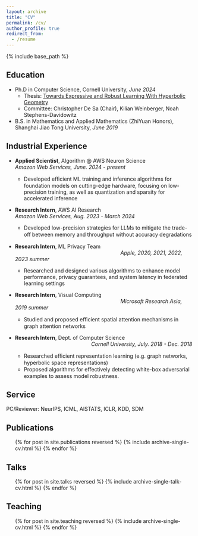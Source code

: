 ```yaml
---
layout: archive
title: "CV"
permalink: /cv/
author_profile: true
redirect_from:
  - /resume
---
```


{% include base_path %}

## Education
* Ph.D in Computer Science, Cornell University, *June 2024*
  * Thesis: [Towards Expressive and Robust Learning With Hyperbolic Geometry](https://ecommons.cornell.edu/server/api/core/bitstreams/f277461b-03bf-4b3a-b024-137b158f0757/content)
  * Committee: Christopher De Sa (Chair), Kilian Weinberger, Noah Stephens-Davidowitz
* B.S. in Mathematics and Applied Mathematics (ZhiYuan Honors), Shanghai Jiao Tong University, *June 2019*

## Industrial Experience
* **Applied Scientist**, Algorithm @ AWS Neuron Science &nbsp;&nbsp;&nbsp;&nbsp;&nbsp;&nbsp;&nbsp;&nbsp;&nbsp;&nbsp;&nbsp;&nbsp;&nbsp;&nbsp;&nbsp;&nbsp;&nbsp;&nbsp;&nbsp;&nbsp;&nbsp;&nbsp;&nbsp;&nbsp;&nbsp;&nbsp;&nbsp;&nbsp;&nbsp; *Amazon Web Services, June. 2024 - present*
  * Developed eﬃcient ML training and inference algorithms for foundation models on cutting-edge hardware, focusing on low-precision training, as well as quantization and sparsity for accelerated inference

* **Research Intern**, AWS AI Research &nbsp;&nbsp;&nbsp;&nbsp;&nbsp;&nbsp;&nbsp;&nbsp;&nbsp;&nbsp;&nbsp;&nbsp;&nbsp;&nbsp;&nbsp;&nbsp;&nbsp;&nbsp;&nbsp;&nbsp;&nbsp;&nbsp;&nbsp;&nbsp;&nbsp;&nbsp;&nbsp;&nbsp;&nbsp;&nbsp;&nbsp;&nbsp;&nbsp;&nbsp;&nbsp;&nbsp;&nbsp;&nbsp;&nbsp;&nbsp;&nbsp;&nbsp;&nbsp;&nbsp;&nbsp;&nbsp;&nbsp;&nbsp;&nbsp;&nbsp;&nbsp;&nbsp;&nbsp;&nbsp;&nbsp; *Amazon Web Services, Aug. 2023 - March 2024*
  * Developed low-precision strategies for LLMs to mitigate the trade-oﬀ between memory and throughput without accuracy degradations

* **Research Intern**, ML Privacy Team &nbsp;&nbsp;&nbsp;&nbsp;&nbsp;&nbsp;&nbsp;&nbsp;&nbsp;&nbsp;&nbsp;&nbsp;&nbsp;&nbsp;&nbsp;&nbsp;&nbsp;&nbsp;&nbsp;&nbsp;&nbsp;&nbsp;&nbsp;&nbsp;&nbsp;&nbsp;&nbsp;&nbsp;&nbsp;&nbsp;&nbsp;&nbsp;&nbsp;&nbsp;&nbsp;&nbsp;&nbsp;&nbsp;&nbsp;&nbsp;&nbsp;&nbsp;&nbsp;&nbsp;&nbsp;&nbsp;&nbsp;&nbsp;&nbsp;&nbsp;&nbsp;&nbsp;&nbsp;&nbsp;&nbsp;&nbsp;&nbsp;&nbsp;&nbsp;&nbsp;&nbsp;&nbsp;&nbsp;&nbsp;&nbsp;&nbsp;&nbsp;&nbsp;&nbsp;&nbsp;&nbsp; *Apple, 2020, 2021, 2022, 2023 summer*
  * Researched and designed various algorithms to enhance model performance, privacy guarantees, and system latency in federated learning settings

* **Research Intern**, Visual Computing  &nbsp;&nbsp;&nbsp;&nbsp;&nbsp;&nbsp;&nbsp;&nbsp;&nbsp;&nbsp;&nbsp;&nbsp;&nbsp;&nbsp;&nbsp;&nbsp;&nbsp;&nbsp;&nbsp;&nbsp;&nbsp;&nbsp;&nbsp;&nbsp;&nbsp;&nbsp;&nbsp;&nbsp;&nbsp;&nbsp;&nbsp;&nbsp;&nbsp;&nbsp;&nbsp;&nbsp;&nbsp;&nbsp;&nbsp;&nbsp;&nbsp;&nbsp;&nbsp;&nbsp;&nbsp;&nbsp;&nbsp;&nbsp;&nbsp;&nbsp;&nbsp;&nbsp;&nbsp;&nbsp;&nbsp;&nbsp;&nbsp;&nbsp;&nbsp;&nbsp;&nbsp;&nbsp;&nbsp;&nbsp;&nbsp;&nbsp;&nbsp;&nbsp;&nbsp;&nbsp;&nbsp; *Microsoft Research Asia, 2019 summer*
  * Studied and proposed eﬃcient spatial attention mechanisms in graph attention networks

* **Research Intern**, Dept. of Computer Science   &nbsp;&nbsp;&nbsp;&nbsp;&nbsp;&nbsp;&nbsp;&nbsp;&nbsp;&nbsp;&nbsp;&nbsp;&nbsp;&nbsp;&nbsp;&nbsp;&nbsp;&nbsp;&nbsp;&nbsp;&nbsp;&nbsp;&nbsp;&nbsp;&nbsp;&nbsp;&nbsp;&nbsp;&nbsp;&nbsp;&nbsp;&nbsp;&nbsp;&nbsp;&nbsp;&nbsp;&nbsp;&nbsp;&nbsp;&nbsp;&nbsp;&nbsp;&nbsp;&nbsp;&nbsp;&nbsp;&nbsp;&nbsp;&nbsp;&nbsp;&nbsp; *Cornell University, July. 2018 - Dec. 2018*
  * Researched eﬃcient representation learning (e.g. graph networks, hyperbolic space representations) 
  * Proposed algorithms for eﬀectively detecting white-box adversarial examples to assess model robustness.

## Service
PC/Reviewer: NeurIPS, ICML, AISTATS, ICLR, KDD, SDM

## Publications
  <ul>{% for post in site.publications reversed %}
    {% include archive-single-cv.html %}
  {% endfor %}</ul>
  
## Talks
  <ul>{% for post in site.talks reversed %}
    {% include archive-single-talk-cv.html  %}
  {% endfor %}</ul>
  
## Teaching
  <ul>{% for post in site.teaching reversed %}
    {% include archive-single-cv.html %}
  {% endfor %}</ul>
